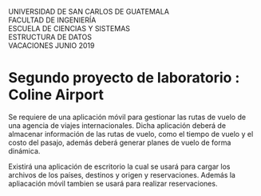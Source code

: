 UNIVERSIDAD DE SAN CARLOS DE GUATEMALA<br>
FACULTAD DE INGENIERÍA<br>
ESCUELA DE CIENCIAS Y SISTEMAS<br>
ESTRUCTURA DE DATOS<br>
VACACIONES JUNIO 2019<br>

# Segundo proyecto de laboratorio : Coline Airport

Se requiere de una aplicación móvil para gestionar las rutas de vuelo de una agencia de viajes internacionales. Dicha aplicación deberá de almacenar información de las rutas de vuelo, como el tiempo de vuelo y el costo del pasajo, además deberá generar planes de vuelo de forma dinámica.

Existirá una aplicación de escritorio la cual se usará para cargar los archivos de los países, destinos y origen y reservaciones. Además la apliacación móvil tambien se usará para realizar reservaciones.
